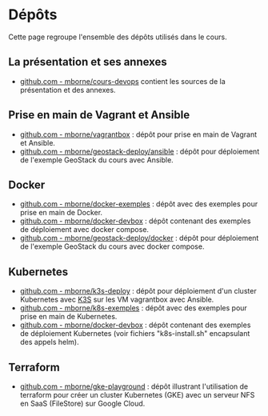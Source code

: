 # Dépôts

Cette page regroupe l'ensemble des dépôts utilisés dans le cours.

## La présentation et ses annexes

* [github.com - mborne/cours-devops](https://github.com/mborne/cours-devops#readme) contient les sources de la présentation et des annexes.

## Prise en main de Vagrant et Ansible

* [github.com - mborne/vagrantbox](https://github.com/mborne/vagrantbox#readme) : dépôt pour prise en main de Vagrant et Ansible.
* [github.com - mborne/geostack-deploy/ansible](https://github.com/mborne/geostack-deploy/tree/master/ansible#readme) : dépôt pour déploiement de l'exemple GeoStack du cours avec Ansible.

## Docker

* [github.com - mborne/docker-exemples](https://github.com/mborne/docker-exemples#readme) : dépôt avec des exemples pour prise en main de Docker.
* [github.com - mborne/docker-devbox](https://github.com/mborne/docker-devbox#readme) : dépôt contenant des exemples de déploiement avec docker compose.
* [github.com - mborne/geostack-deploy/docker](https://github.com/mborne/geostack-deploy/tree/master/docker#readme) : dépôt pour déploiement de l'exemple GeoStack du cours avec docker compose.

## Kubernetes

* [github.com - mborne/k3s-deploy](https://github.com/mborne/k3s-deploy#readme) : dépôt pour déploiement d'un cluster Kubernetes avec [K3S](https://k3s.io/) sur les VM vagrantbox avec Ansible.
* [github.com - mborne/k8s-exemples](https://github.com/mborne/k8s-exemples#readme) : dépôt avec des exemples pour prise en main de Kubernetes.
* [github.com - mborne/docker-devbox](https://github.com/mborne/docker-devbox#readme) : dépôt contenant des exemples de déploiement Kubernetes (voir fichiers "k8s-install.sh" encapsulant des appels helm).


## Terraform

* [github.com - mborne/gke-playground](https://github.com/mborne/gke-playground#readme) : dépôt illustrant l'utilisation de terraform pour créer un cluster Kubernetes (GKE) avec un serveur NFS en SaaS (FileStore) sur Google Cloud.


